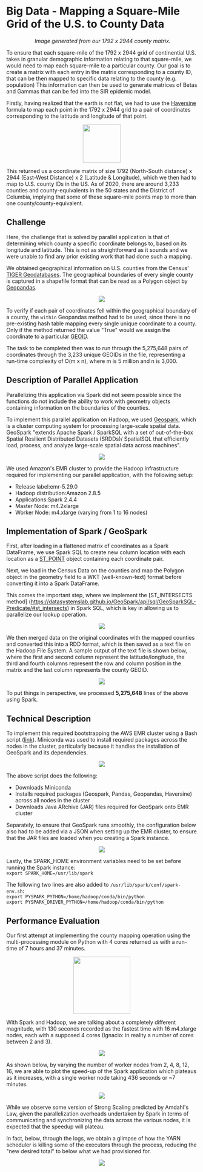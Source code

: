 # Big Data - Mapping a Square-Mile Grid of the U.S. to County Data

<p align="center">
<img src="https://raw.githubusercontent.com/not-a-hot-dog/parallelized-disease-modeling/gh-pages/_images/data_pop_density.png" alt>
<em>Image generated from our 1792 x 2944 county matrix.</em>
</p>

To ensure that each square-mile of the 1792 x 2944 grid of continential U.S. takes in granular demographic information relating to that square-mile, we would need to map each square-mile to a particular county. Our goal is to create a matrix with each entry in the matrix corresponding to a county ID, that can be then mapped to specific data relating to the county (e.g. population) This information can then be used to generate matrices of Betas and Gammas that can be fed into the SIR epidemic model.

Firstly, having realized that the earth is not flat, we had to use the [Haversine](https://en.wikipedia.org/wiki/Haversine_formula) formula to map each point in the 1792 x 2944 grid to a pair of coordinates corresponding to the latitude and longitude of that point.

<p align="center">
<img src="https://upload.wikimedia.org/wikipedia/commons/thumb/3/38/Law-of-haversines.svg/220px-Law-of-haversines.svg.png" height="100"/>
</p>

This returned us a coordinate matrix of size 1792 (North-South distance) x 2944 (East-West Distance) x 2 (Latitude & Longitude), which we then had to map to U.S. county IDs in the US. As of 2020, there are around 3,233 counties and county-equivalents in the 50 states and the District of Columbia, implying that some of these square-mile points map to more than one county/county-equivalent.

## Challenge

Here, the challenge that is solved by parallel application is that of determining which county a specific coordinate belongs to, based on its longitude and latitude. This is not as straightforward as it sounds and we were unable to find any prior existing work that had done  such a mapping.

We obtained geographical information on U.S. counties from the Census' [TIGER Geodatabases](https://www.census.gov/geographies/mapping-files/time-series/geo/cartographic-boundary.html). The geographical boundaries of every single county is captured in a shapefile format that can be read as a Polygon object by [Geopandas](https://geopandas.org/). 

<p align="center">
<img src="https://raw.githubusercontent.com/not-a-hot-dog/parallelized-disease-modeling/gh-pages/_images/County_Info.PNG">
</p>

To verify if each pair of coordinates fell within the geographical boundary of a county, the `within` Geopandas method had to be used, since there is no pre-existing hash table mapping every single unique coordinate to a county. Only if the method returned the value "True" would we assign the coordinate to a particular [GEOID](https://www.census.gov/programs-surveys/geography/guidance/geo-identifiers.html).

The task to be completed then was to run through the 5,275,648 pairs of coordinates through the 3,233 unique GEOIDs in the file, representing a run-time complexity of O(m x n), where m is 5 million and n is 3,000. 

## Description of Parallel Application

Parallelizing this application via Spark did not seem possible since the functions do not include the ability to work with geometry objects containing information on the boundaries of the counties.

To implement this parallel application on Hadoop, we used [Geospark](https://datasystemslab.github.io/GeoSpark/), which is a cluster computing system for processing large-scale spatial data. GeoSpark "extends Apache Spark / SparkSQL with a set of out-of-the-box Spatial Resilient Distributed Datasets (SRDDs)/ SpatialSQL that efficiently load, process, and analyze large-scale spatial data across machines".

<p align="center">
<img src="https://raw.githubusercontent.com/DataSystemsLab/GeoSpark/master/GeoSpark_logo.png">
</p>

We used Amazon's EMR cluster to provide the Hadoop infrastructure required for implementing our parallel application, with the following setup:
- Release label:emr-5.29.0
- Hadoop distribution:Amazon 2.8.5
- Applications:Spark 2.4.4
- Master Node: m4.2xlarge
- Worker Node: m4.xlarge (varying from 1 to 16 nodes)

## Implementation of Spark / GeoSpark

First, after loading in a flattened matrix of coordinates as a Spark DataFrame, we use Spark SQL to create new column location with each location as a [ST_POINT](https://datasystemslab.github.io/GeoSpark/api/sql/GeoSparkSQL-Constructor/) object containing each coordinate pair.

Next, we load in the Census Data on the counties and map the Polygon object in the geometry field to a WKT (well-known-text) format before converting it into a Spark DataFrame.

This comes the important step, where we implement the [ST_INTERSECTS method] (https://datasystemslab.github.io/GeoSpark/api/sql/GeoSparkSQL-Predicate/#st_intersects) in Spark SQL, which is key in allowing us to parallelize our lookup operation.

<p align="center">
<img src="https://raw.githubusercontent.com/not-a-hot-dog/parallelized-disease-modeling/gh-pages/_images/Geospark_SQL.PNG">
</p>

We then merged data on the original coordinates with the mapped counties and converted this into a RDD format, which is then saved as a text file on the Hadoop File System. A sample output of the text file is shown below, where the first and second column represent the latitude/longitude, the third and fourth columns represent the row and column position in the matrix and the last column represents the county GEOID.

<p align="center">
<img src="https://raw.githubusercontent.com/not-a-hot-dog/parallelized-disease-modeling/gh-pages/_images/Spark_Output.PNG">
</p>

To put things in perspective, we processed **5,275,648** lines of the above using Spark.

## Technical Description
To implement this required bootstrapping the AWS EMR cluster using a Bash script ([link](https://raw.githubusercontent.com/not-a-hot-dog/parallelized-disease-modeling/master/spark_files/bashscript_aws.sh)). Miniconda was used to install required packages across the nodes in the cluster, particularly because it handles the installation of GeoSpark and its dependencies.

<p align="center">
<img src="https://raw.githubusercontent.com/not-a-hot-dog/parallelized-disease-modeling/gh-pages/_images/EMR_bash.PNG">
</p>

The above script does the following:
- Downloads Miniconda
- Installs required packages (Geospark, Pandas, Geopandas, Haversine) across all nodes in the cluster
- Downloads Java ARchive (JAR) files required for GeoSpark onto EMR cluster

Separately, to ensure that GeoSpark runs smoothly, the configuration below also had to be added via a JSON when setting up the EMR cluster, to ensure that the JAR files are loaded when you creating a Spark instance.

<p align="center">
<img src="https://raw.githubusercontent.com/not-a-hot-dog/parallelized-disease-modeling/gh-pages/_images/EMR_config.PNG">
</p>

Lastly, the SPARK_HOME environment variables need to be set before running the Spark instance: <br>
`export SPARK_HOME=/usr/lib/spark`

The following two lines are also added to `/usr/lib/spark/conf/spark-env.sh`: <br>
`export PYSPARK_PYTHON=/home/hadoop/conda/bin/python`     
`export PYSPARK_DRIVER_PYTHON=/home/hadoop/conda/bin/python`

## Performance Evaluation

Our first attempt at implementing the county mapping operation using the multi-processing module on Python with 4 cores returned us with a run-time of 7 hours and 37 minutes.

<p align="center">
<img src="https://raw.githubusercontent.com/not-a-hot-dog/parallelized-disease-modeling/gh-pages/_images/python_runtime.PNG" height="150"/>
</p>

With Spark and Hadoop, we are talking about a completely different magnitude, with 130 seconds recorded as the fastest time with 16 m4.xlarge nodes, each with a supposed 4 cores (Ignacio: in reality a number of cores between 2 and 3).

<p align="center">
<img src="https://raw.githubusercontent.com/not-a-hot-dog/parallelized-disease-modeling/gh-pages/_images/Spark_Runtime.PNG">
</p>

As shown below, by varying the number of worker nodes from 2, 4, 8, 12, 16, we are able to plot the speed-up of the Spark application which plateaus as it increases, with a single worker node taking 436 seconds or ~7 minutes.

<p align="center">
<img src="https://raw.githubusercontent.com/not-a-hot-dog/parallelized-disease-modeling/gh-pages/_images/Speedup.png">
</p>

While we observe some version of Strong Scaling predicted by Amdahl's Law, given the parallelization overheads undertaken by Spark in terms of communicating and synchronizing the data across the various nodes, it is expected that the speedup will plateau.

In fact, below, through the logs, we obtain a glimpse of how the YARN scheduler is killing some of the executors through the process, reducing the "new desired total" to below what we had provisioned for.

<p align="center">
<img src="https://raw.githubusercontent.com/not-a-hot-dog/parallelized-disease-modeling/gh-pages/_images/executors_killed.PNG">
</p>
